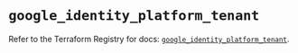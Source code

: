 # `google_identity_platform_tenant`

Refer to the Terraform Registry for docs: [`google_identity_platform_tenant`](https://registry.terraform.io/providers/hashicorp/google/6.37.0/docs/resources/identity_platform_tenant).
